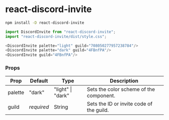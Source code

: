 # react-discord-invite

```bash
npm install -D react-discord-invite
```

```javascript
import DiscordInvite from "react-discord-invite";
import "react-discord-invite/dist/style.css";
```

```javascript
<DiscordInvite palette="light" guild="708050277957238784"/>
<DiscordInvite palette="dark" guild="4FBnfPA"/>
<DiscordInvite guild="4FBnfPA"/>
```
### Props
| Prop | Default | Type | Description |
| - | - | - | - |
| palette |	"dark" | "light" \| "dark" | Sets the color scheme of the component. |
| guild | *required* | String | Sets the ID or invite code of the guild. |